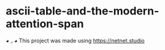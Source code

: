 # ascii-table-and-the-modern-attention-span
◕ ◞ ◕ This project was made using https://netnet.studio
